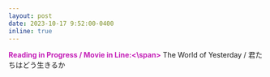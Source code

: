 ```yaml
---
layout: post
date: 2023-10-17 9:52:00-0400
inline: true
---
```


**<span style="color:#c420b8;">Reading in Progress / Movie in Line:<\span>** The World of Yesterday / 君たちはどう生きるか
